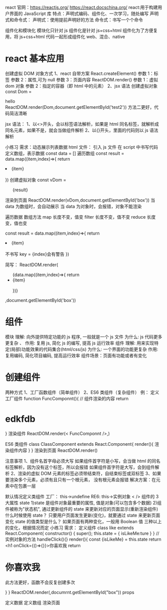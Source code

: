 react 官网：https://reactjs.org/ https://react.docschina.org/
react:用于构建用户界面的 JavaScript 库
特点：声明式编码、组件化、一次学习，随处编写
声明式和命令式：
声明式：使用提前声明好的方法
命令式：书写一个个命令

组件化和模块化
模块化只针对 js
组件化是针对 js+css+html
组件化为了方便复用，将 js+css+html 代码一起形成组件化
web、混合、native

# react 基本应用

创建虚拟 DOM 对象方式
1、react 自带方案
React.createElement()
参数 1：标签
参数 2：属性,可为 null
参数 3：页面内容
ReactDOM.render()
参数 1：虚拟 dom 对象
参数 2：指定的容器（即 html 中的元素）
2、jsx 语法
创建虚拟对象
const Dom = <div id = "box" className = "box1">hello</div>
ReactDOM.render(Dom,document.getElementById('test2'))
方法二更好，代码简洁清晰

jsx 语法：
1、以<>开头，会以标签语法解析，如果是 html 同名标签，就解析成同名元素，如果不是，就会当做组件解析
2、以{}开头，里面的代码则以 js 语法解析

小练习
需求：动态展示列表数据
html 文件：
引入 js 文件
在 script 中书写代码
定义数组，表示数据
const data = []
遍历数组
const result = data.map((item,index)=>{
return <li key = {index}>{item}</li>  
})
创建虚拟对象
const vDom = <ul>{result}</ul>
渲染到页面
ReactDOM.render(vDom,document.getElementById('box'))
当 data 为数组时，会自动展示
当 data 为对象时，会报错，对象不能渲染

遍历数据
数组方法
map 长度不变，值变
filter 长度不变，值不变
reduce 长度变，值也变

const result = data.map((item,index)=>{
return <li key = {index}>{item}</li>  
 不书写 key = {index}会有警告
})

简写：
ReactDOM.render(<ul>{data.map((item,index)=>{
return <li key = {index}>{item}</li>  
})}</ul>,document.getElementById('box'))

# 组件

模块
理解: 向外提供特定功能的 js 程序, 一般就是一个 js 文件
为什么: js 代码更多更复杂 、
作用: 复用 js, 简化 js 的编写, 提高 js 运行效率
组件
理解: 用来实现特定(局部)功能效果的代码集合(html/css/js)
为什么: 一个界面的功能更复杂
作用: 复用编码, 简化项目编码, 提高运行效率
组件场景：页面有功能或者有变化

# 创建组件

两种方式
1、工厂函数组件（简单组件）
2、ES6 类组件（复杂组件）
例：
定义工厂组件
function FuncComponnt(){
// 组件渲染的内容
return <h1> edkfdb</h1>
}
渲染组件
ReactDOM.render(< FuncComponnt />,)

ES6 类组件
class ClassComponent extends React.Component{
render(){
渲染组件内容
}
}
渲染到页面
ReactDOM.render()

注意事项
1、组件名首字母必须大写
如果组件首字符是小写，会当做 html 的同名标签解析，因为没有这个标签，所以会报错
如果组件首字符是大写，会到组件解析
2、渲染的虚拟 DOM 元素的标签必须带结束符，自结束标签或双标签
3、如果要渲染多个元素，必须有且只有一个根元素，
没有根元素会报错
解决方案：在元素中在包裹一层

默认情况定义类组件
工厂：
this->undefine
RE6:
this->实例对象
< />
组件的 3 大属性
state
1)state 是组件对象最重要的属性, 值是对象(可以包含多个数据) 2)组件被称为"状态机", 通过更新组件的 state 来更新对应的页面显示(重新渲染组件)
什么时候使用 state？
只要用户页面发生更新(变化)，就要通过 state 来更新页面变化
state 的值类型是什么？
如果页面有两种变化，一般用 Boolean 值
三种以上的变化，根据情况而定
小练习
需求：
定义组件
class like extends React.Component{
constructor() {
super();
this.state = {
isLikeMe:ture
}
}
//实例对象的方法
handleClick(){}
render(){
const {isLikeMe} = this.state
return <h1 onClick={()=>{}}>你喜欢我</h1>
return <h1 onClick={this.handleClick}>你喜欢我</h1> 此方法更好，函数不会反复创建多次

}
}
ReactDOM.render(<like />,documrnt.getElementById("box"))
props

定义数据
定义数组
渲染页面
